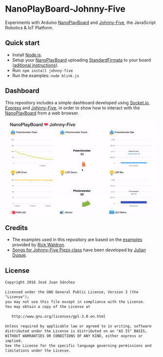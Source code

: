 # NanoPlayBoard-Johnny-Five
Experiments with Arduino [NanoPlayBoard][1] and [Johnny-Five][2], the JavaScript Robotics &amp; IoT Platform.

## Quick start
* Install [Node.js][3].
* Setup your [NanoPlayBoard][1] uploading [StandardFirmata][4] to your board ([aditional instructions][5]).
* Run: `npm install johnny-five`
* Run the examples: `node blink.js`

## Dashboard
This repository includes a simple dashboard developed using [Socket.io][8], [Express][9] and [Johnny-Five][2], in order to show how to interact with the [NanoPlayBoard][1] from a web browser.

![Dashboard][10]

## Credits
* The examples used in this repository are based on the [examples][11] provided by [Rick Waldron][12].
* [Songs for Johnny-Five Piezo class][6] have been developed by [Julian Duque][7].

## License

```
Copyright 2016 José Juan Sánchez

Licensed under the GNU General Public License, Version 3 (the "License");
you may not use this file except in compliance with the License.
You may obtain a copy of the License at

   http://www.gnu.org/licenses/gpl-3.0.en.html

Unless required by applicable law or agreed to in writing, software
distributed under the License is distributed on an "AS IS" BASIS,
WITHOUT WARRANTIES OR CONDITIONS OF ANY KIND, either express or implied.
See the License for the specific language governing permissions and
limitations under the License.
```

[1]: http://nanoplayboard.org
[2]: http://johnny-five.io
[3]: http://nodejs.org/download/
[4]: http://github.com/firmata/arduino
[5]: http://johnny-five.io/platform-support/#arduino-nano
[6]: http://github.com/julianduque/j5-songs
[7]: http://github.com/julianduque
[8]: http://socket.io
[9]: http://expressjs.com
[10]: https://github.com/josejuansanchez/NanoPlayBoard-Johnny-Five/blob/master/extras/nanoplayboard-dashboard-j5.gif
[11]: http://github.com/rwaldron/johnny-five
[12]: http://github.com/rwaldron
